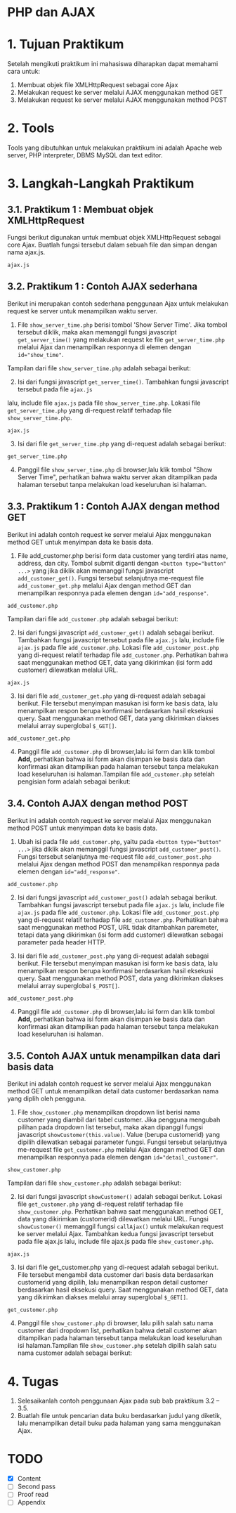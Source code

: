 # PHP dan AJAX

# 1. Tujuan Praktikum
Setelah mengikuti praktikum ini mahasiswa diharapkan dapat memahami cara untuk:

1. Membuat objek file XMLHttpRequest sebagai core Ajax
2. Melakukan request ke server melalui AJAX menggunakan method GET
3. Melakukan request ke server melalui AJAX menggunakan method POST

# 2. Tools

Tools yang dibutuhkan untuk melakukan praktikum ini adalah Apache web server, PHP interpreter, DBMS MySQL dan text editor.

# 3. Langkah-Langkah Praktikum
## 3.1. Praktikum 1 : Membuat objek XMLHttpRequest
Fungsi berikut digunakan untuk membuat objek XMLHttpRequest sebagai core Ajax. Buatlah fungsi tersebut dalam sebuah file dan simpan dengan nama ajax.js.

`ajax.js`
## 3.2. Praktikum 1 : Contoh AJAX sederhana
Berikut ini merupakan contoh sederhana penggunaan Ajax untuk melakukan request ke server untuk
menampilkan waktu server.
1. File `show_server_time.php` berisi tombol 'Show Server Time'. Jika tombol tersebut diklik, maka akan memanggil fungsi javascript `get_server_time()` yang melakukan request ke file `get_server_time.php` melalui Ajax dan menampilkan responnya di elemen dengan `id="show_time"`.

Tampilan dari file `show_server_time.php` adalah sebagai berikut:

2. Isi dari fungsi javascript `get_server_time()`. Tambahkan fungsi javascript tersebut pada file `ajax.js`

lalu, include file `ajax.js` pada file `show_server_time.php`. Lokasi file `get_server_time.php` yang di-request relatif terhadap file `show_server_time.php`.

`ajax.js`

3. Isi dari file `get_server_time.php` yang di-request adalah sebagai berikut:

`get_server_time.php`

4. Panggil file `show_server_time.php` di browser,lalu klik tombol "Show Server Time", perhatikan bahwa waktu server akan ditampilkan pada halaman tersebut tanpa melakukan load keseluruhan isi halaman.

## 3.3. Praktikum 1 : Contoh AJAX dengan method GET
Berikut ini adalah contoh request ke server melalui Ajax menggunakan method GET untuk menyimpan data ke basis data.

1. File add_customer.php berisi form data customer yang terdiri atas name, address, dan city. Tombol submit diganti dengan `<button type="button" ...>` yang jika diklik akan memanggil fungsi javascript `add_customer_get()`. Fungsi tersebut selanjutnya me-request file `add_customer_get.php` melalui Ajax dengan method GET dan menampilkan responnya pada elemen dengan `id="add_response"`.

`add_customer.php`

Tampilan dari file `add_customer.php` adalah sebagai berikut:


2. Isi dari fungsi javascript `add_customer_get()` adalah sebagai berikut. Tambahkan fungsi javascript tersebut pada file `ajax.js` lalu, include file `ajax.js` pada file `add_customer.php`. Lokasi file `add_customer_post.php` yang di-request relatif terhadap file `add_customer.php`. Perhatikan bahwa saat menggunakan method GET, data yang dikirimkan (isi form add customer) dilewatkan melalui URL.

`ajax.js`

3. Isi dari file `add_customer_get.php` yang di-request adalah sebagai berikut. File tersebut menyimpan masukan isi form ke basis data, lalu menampilkan respon berupa konfirmasi berdasarkan hasil eksekusi query. Saat menggunakan method GET, data yang dikirimkan diakses melalui array superglobal `$_GET[]`.

`add_customer_get.php`

4. Panggil file `add_customer.php` di browser,lalu isi form dan klik tombol **Add**, perhatikan bahwa isi form akan disimpan ke basis data dan konfirmasi akan ditampilkan pada halaman tersebut tanpa melakukan load keseluruhan isi halaman.Tampilan file `add_customer.php` setelah pengisian form adalah sebagai berikut:

## 3.4. Contoh AJAX dengan method POST

Berikut ini adalah contoh request ke server melalui Ajax menggunakan method POST untuk menyimpan data ke basis data.

1. Ubah isi pada file `add_customer.php`, yaitu pada `<button type="button" ...>` jika diklik akan memanggil fungsi javascript `add_customer_post()`. Fungsi tersebut selanjutnya me-request file `add_customer_post.php` melalui Ajax dengan method POST dan menampilkan responnya pada elemen dengan `id="add_response"`.

`add_customer.php`

2. Isi dari fungsi javascript `add_customer_post()` adalah sebagai berikut. Tambahkan fungsi javascript tersebut pada file `ajax.js` lalu, include file `ajax.js` pada file `add_customer.php`. Lokasi file `add_customer_post.php` yang di-request relatif terhadap file `add_customer.php`. Perhatikan bahwa saat menggunakan method POST, URL tidak ditambahkan paremeter, tetapi data yang dikirimkan (isi form add customer) dilewatkan sebagai parameter pada header HTTP.

3. Isi dari file `add_customer_post.php` yang di-request adalah sebagai berikut. File tersebut menyimpan masukan isi form ke basis data, lalu menampilkan respon berupa konfirmasi berdasarkan hasil eksekusi query. Saat menggunakan method POST, data yang dikirimkan diakses melalui array superglobal `$_POST[]`.

`add_customer_post.php`

4. Panggil file `add_customer.php` di browser,lalu isi form dan klik tombol **Add**, perhatikan bahwa isi form akan disimpan ke basis data dan konfirmasi akan ditampilkan pada halaman tersebut tanpa melakukan load keseluruhan isi halaman.

## 3.5. Contoh AJAX untuk menampilkan data dari basis data

Berikut ini adalah contoh request ke server melalui Ajax menggunakan method GET untuk menampilkan detail data customer berdasarkan nama yang diplih oleh pengguna.

1. File `show_customer.php` menampilkan dropdown list berisi nama customer yang diambil dari tabel customer. Jika pengguna mengubah pilihan pada dropdown list tersebut, maka akan dipanggil fungsi javascript `showCustomer(this.value)`. Value (berupa customerid) yang dipilih dilewatkan sebagai parameter fungsi. Fungsi tersebut selanjutnya me-request file `get_customer.php` melalui Ajax dengan method GET dan menampilkan responnya pada elemen dengan `id="detail_customer"`.

`show_customer.php`

Tampilan dari file `show_customer.php` adalah sebagai berikut:

2. Isi dari fungsi javascript `showCustomer()` adalah sebagai berikut. Lokasi file `get_customer.php` yang di-request relatif terhadap file `show_customer.php`. Perhatikan bahwa saat menggunakan method GET, data yang dikirimkan (customerid) dilewatkan melalui URL. Fungsi `showCustomer()` memanggil fungsi `callAjax()` untuk melakukan request ke server melalui Ajax. Tambahkan kedua fungsi javascript tersebut pada file ajax.js lalu, include file ajax.js pada file `show_customer.php`.

`ajax.js`

3. Isi dari file get_customer.php yang di-request adalah sebagai berikut. File tersebut mengambil data customer dari basis data berdasarkan customerid yang dipilih, lalu menampilkan respon detail customer berdasarkan hasil eksekusi query. Saat menggunakan method GET, data yang dikirimkan diakses melalui array superglobal `$_GET[]`.

`get_customer.php`

4. Panggil file `show_customer.php` di browser, lalu pilih salah satu nama customer dari dropdown list, perhatikan bahwa detail customer akan ditampilkan pada halaman tersebut tanpa
melakukan load keseluruhan isi halaman.Tampilan file `show_customer.php` setelah dipilih salah satu nama customer adalah sebagai berikut:

# 4. Tugas

1. Selesaikanlah contoh penggunaan Ajax pada sub bab praktikum 3.2 – 3.5.
2. Buatlah file untuk pencarian data buku berdasarkan judul yang diketik, lalu menampilkan detail
buku pada halaman yang sama menggunakan Ajax.


# TODO
- [x] Content
- [ ] Second pass
- [ ] Proof read
- [ ] Appendix